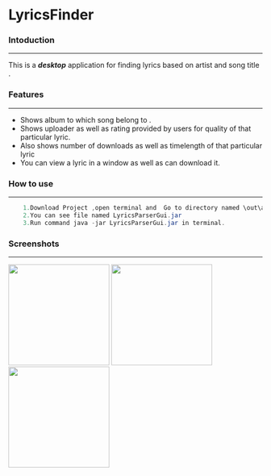 # LyricsFinder 

### Intoduction
-----------

This is a ***desktop*** application for finding lyrics based on artist and song title .

### Features
___________

* Shows album to which song belong to .
* Shows uploader as well as rating provided by users for quality of that particular lyric.
* Also shows number of downloads as well as timelength of that particular lyric
* You can view a lyric in a window as well as can download it.


### How to use
________

```java
    1.Download Project ,open terminal and  Go to directory named \out\artifacts\LyricsParserGui_jar
    2.You can see file named LyricsParserGui.jar
    3.Run command java -jar LyricsParserGui.jar in terminal.
```

### Screenshots
________

<!--![ss1](https://github.com/sacOO7/LyricsFinder/blob/master/Screenshots/Screenshot%20from%202016-04-03%2021:27:28.png)-->
<!--![ss2](https://github.com/sacOO7/LyricsFinder/blob/master/Screenshots/Screenshot%20from%202016-04-03%2021:27:58.png)-->
<!--![ss3](https://github.com/sacOO7/LyricsFinder/blob/master/Screenshots/Screenshot%20from%202016-04-03%2021:29:11.png)-->
<img src="https://github.com/sacOO7/LyricsFinder/blob/master/Screenshots/Screenshot%20from%202016-04-03%2021:27:28.png" width="200" height="200">
<img src="https://github.com/sacOO7/LyricsFinder/blob/master/Screenshots/Screenshot%20from%202016-04-03%2021:27:58.png" width="200" height="200">
<img src="https://github.com/sacOO7/LyricsFinder/blob/master/Screenshots/Screenshot%20from%202016-04-03%2021:29:11.png" width="200" height="200">





